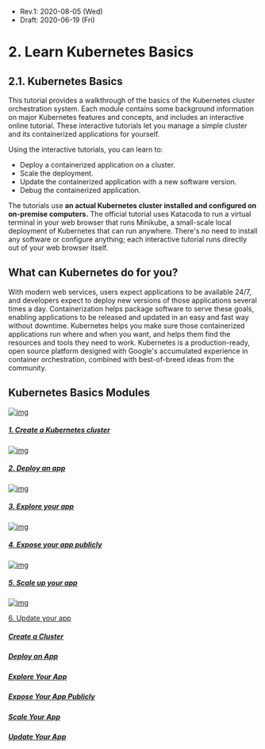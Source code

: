 * Rev.1: 2020-08-05 (Wed)
* Draft: 2020-06-19 (Fri)

# 2. Learn Kubernetes Basics

## 2.1. Kubernetes Basics

This tutorial provides a walkthrough of the basics of the Kubernetes cluster orchestration system. Each module contains some background information on major Kubernetes features and concepts, and includes an interactive online tutorial. These interactive tutorials let you manage a simple cluster and its containerized applications for yourself.

Using the interactive tutorials, you can learn to:

- Deploy a containerized application on a cluster.
- Scale the deployment.
- Update the containerized application with a new software version.
- Debug the containerized application.

The tutorials use **an actual Kubernetes cluster installed and configured on on-premise computers.** The official tutorial uses Katacoda to run a virtual terminal in your web browser that runs Minikube, a small-scale local deployment of Kubernetes that can run anywhere. There's no need to install any software or configure anything; each interactive tutorial runs directly out of your web browser itself.

## What can Kubernetes do for you?

With modern web services, users expect applications to be available 24/7, and developers expect to deploy new versions of those applications several times a day. Containerization helps package software to serve these goals, enabling applications to be released and updated in an easy and fast way without downtime. Kubernetes helps you make sure those containerized applications run where and when you want, and helps them find the resources and tools they need to work. Kubernetes is a production-ready, open source platform designed with Google's accumulated experience in container orchestration, combined with best-of-breed ideas from the community.



## Kubernetes Basics Modules

[![img](https://kubernetes.io/docs/tutorials/kubernetes-basics/public/images/module_01.svg?v=1469803628347)](https://kubernetes.io/docs/tutorials/kubernetes-basics/create-cluster/cluster-intro/)



##### [1. Create a Kubernetes cluster](https://kubernetes.io/docs/tutorials/kubernetes-basics/create-cluster/cluster-intro/)

[![img](https://kubernetes.io/docs/tutorials/kubernetes-basics/public/images/module_02.svg?v=1469803628347)](https://kubernetes.io/docs/tutorials/kubernetes-basics/deploy-app/deploy-intro/)



##### [2. Deploy an app](https://kubernetes.io/docs/tutorials/kubernetes-basics/deploy-app/deploy-intro/)

[![img](https://kubernetes.io/docs/tutorials/kubernetes-basics/public/images/module_03.svg?v=1469803628347)](https://kubernetes.io/docs/tutorials/kubernetes-basics/explore/explore-intro/)



##### [3. Explore your app](https://kubernetes.io/docs/tutorials/kubernetes-basics/explore/explore-intro/)

[![img](https://kubernetes.io/docs/tutorials/kubernetes-basics/public/images/module_04.svg?v=1469803628347)](https://kubernetes.io/docs/tutorials/kubernetes-basics/expose/expose-intro/)



##### [4. Expose your app publicly](https://kubernetes.io/docs/tutorials/kubernetes-basics/expose/expose-intro/)

[![img](https://kubernetes.io/docs/tutorials/kubernetes-basics/public/images/module_05.svg?v=1469803628347)](https://kubernetes.io/docs/tutorials/kubernetes-basics/scale/scale-intro/)



##### [5. Scale up your app](https://kubernetes.io/docs/tutorials/kubernetes-basics/scale/scale-intro/)

[![img](https://kubernetes.io/docs/tutorials/kubernetes-basics/public/images/module_06.svg?v=1469803628347)](https://kubernetes.io/docs/tutorials/kubernetes-basics/update/update-intro/)

[6. Update your app](https://kubernetes.io/docs/tutorials/kubernetes-basics/update/update-intro/)

##### [Create a Cluster](https://kubernetes.io/docs/tutorials/kubernetes-basics/create-cluster/)

##### [Deploy an App](https://kubernetes.io/docs/tutorials/kubernetes-basics/deploy-app/)

##### [Explore Your App](https://kubernetes.io/docs/tutorials/kubernetes-basics/explore/)

##### [Expose Your App Publicly](https://kubernetes.io/docs/tutorials/kubernetes-basics/expose/)

##### [Scale Your App](https://kubernetes.io/docs/tutorials/kubernetes-basics/scale/)

##### [Update Your App](https://kubernetes.io/docs/tutorials/kubernetes-basics/update/)